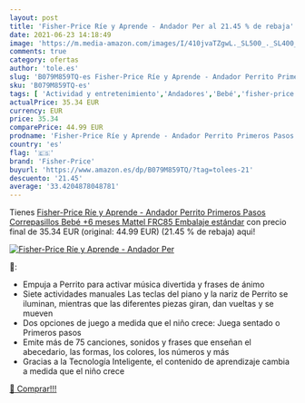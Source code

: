 ```yaml
---
layout: post
title: 'Fisher-Price Ríe y Aprende - Andador Per al 21.45 % de rebaja'
date: 2021-06-23 14:18:49
image: 'https://m.media-amazon.com/images/I/410jvaTZgwL._SL500_._SL400_.jpg'
comments: true
category: ofertas
author: 'tole.es'
slug: 'B079M859TQ-es Fisher-Price Ríe y Aprende - Andador Perrito Primeros...'
sku: 'B079M859TQ-es'
tags: [ 'Actividad y entretenimiento','Andadores','Bebé','fisher-price','mattel', ]
actualPrice: 35.34 EUR
currency: EUR
price: 35.34
comparePrice: 44.99 EUR
prodname: 'Fisher-Price Ríe y Aprende - Andador Perrito Primeros Pasos  Correpasillos Bebé +6 meses  Mattel FRC85   Embalaje estándar'
country: 'es'
flag: '🇪🇸'
brand: 'Fisher-Price'
buyurl: 'https://www.amazon.es/dp/B079M859TQ/?tag=tolees-21'
descuento: '21.45'
average: '33.4204878048781'
---
```


Tienes [Fisher-Price Ríe y Aprende - Andador Perrito Primeros Pasos  Correpasillos Bebé +6 meses  Mattel FRC85   Embalaje estándar](https://www.amazon.es/dp/B079M859TQ/?tag=tolees-21) con precio final de  35.34 EUR (original: 44.99 EUR) (21.45 %  de rebaja) aqui!

[![Fisher-Price Ríe y Aprende - Andador Per](https://m.media-amazon.com/images/I/410jvaTZgwL._SL500_._SL400_.jpg)](https://www.amazon.es/dp/B079M859TQ/?tag=tolees-21)

🔎:

- Empuja a Perrito para activar música divertida y frases de ánimo
- Siete actividades manuales Las teclas del piano y la nariz de Perrito se iluminan, mientras que las diferentes piezas giran, dan vueltas y se mueven
- Dos opciones de juego a medida que el niño crece: Juega sentado o Primeros pasos
- Emite más de 75 canciones, sonidos y frases que enseñan el abecedario, las formas, los colores, los números y más
- Gracias a la Tecnología Inteligente, el contenido de aprendizaje cambia a medida que el niño crece

[🛒 Comprar!!!](https://www.amazon.es/dp/B079M859TQ/?tag=tolees-21)

